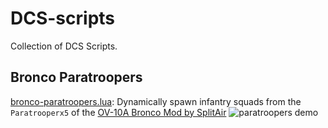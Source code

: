 # DCS-scripts
 Collection of DCS Scripts.

## Bronco Paratroopers
 [bronco-paratroopers.lua](bronco-paratroopers.lua): Dynamically spawn infantry squads from the `Paratrooperx5` of the [OV-10A Bronco Mod by SplitAir](https://splitair.gumroad.com/l/fwzxn)
 ![paratroopers demo](videos/BroncoParatroopers.gif "Paratroopers Demo")
